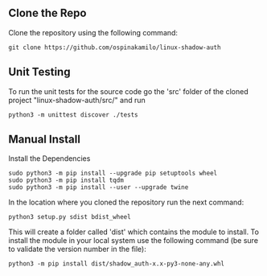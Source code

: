 Clone the Repo
------------
Clone the repository using the following command:
~~~
git clone https://github.com/ospinakamilo/linux-shadow-auth
~~~

Unit Testing
------------
To run the unit tests for the source code go the 'src' folder of the cloned project "linux-shadow-auth/src/" and run
~~~
python3 -m unittest discover ./tests
~~~

Manual Install
------------
Install the Dependencies
~~~
sudo python3 -m pip install --upgrade pip setuptools wheel
sudo python3 -m pip install tqdm
sudo python3 -m pip install --user --upgrade twine
~~~

In the location where you cloned the repository run the next command:
~~~
python3 setup.py sdist bdist_wheel
~~~
This will create a folder called 'dist' which contains the module to install.
To install the module in your local system use the following command (be sure to validate the version number in the file):
~~~
python3 -m pip install dist/shadow_auth-x.x-py3-none-any.whl
~~~

